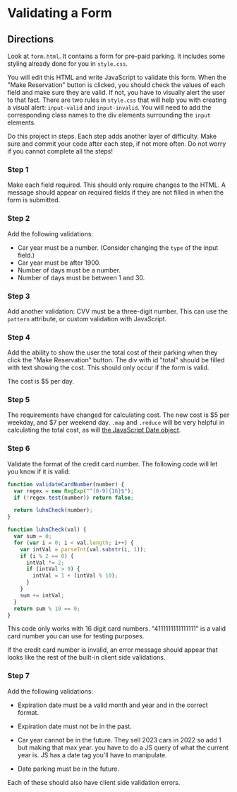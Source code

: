 # Validating a Form

## Directions

Look at `form.html`. It contains a form for pre-paid parking. It includes some styling already done for you in `style.css`.

You will edit this HTML and write JavaScript to validate this form. When the "Make Reservation" button is clicked, you should check the values of each field and make sure they are valid. If not, you have to visually alert the user to that fact. There are two rules in `style.css` that will help you with creating a visual alert: `input-valid` and `input-invalid`. You will need to add the corresponding class names to the div elements surrounding the `input` elements.

<!-- wasn't able to get the red around the parking validation if field wasn't filled out -->

Do this project in steps. Each step adds another layer of difficulty. Make sure and commit your code after each step, if not more often. Do not worry if you cannot complete all the steps!

### Step 1

Make each field required. This should only require changes to the HTML. A message should appear on required fields if they are not filled in when the form is submitted.

### Step 2

Add the following validations:

- Car year must be a number. (Consider changing the `type` of the input field.)
- Car year must be after 1900.
- Number of days must be a number.
- Number of days must be between 1 and 30.

### Step 3

Add another validation: CVV must be a three-digit number. This can use the `pattern` attribute, or custom validation with JavaScript.

### Step 4

Add the ability to show the user the total cost of their parking when they click the "Make Reservation" button. The div with id "total" should be filled with text showing the cost. This should only occur if the form is valid.

<!-- make a click event of make reservation
need to add value of number of days field by * 5 and display in id=total -->

The cost is $5 per day.

### Step 5

The requirements have changed for calculating cost. The new cost is $5 per weekday, and $7 per weekend day. `.map` and `.reduce` will be very helpful in calculating the total cost, as will [the JavaScript Date object](https://css-tricks.com/everything-you-need-to-know-about-date-in-javascript/).

<!-- Need to define days of the week getDay
need to give values to weekdays $5 and weekends $7
 create an array of the days
 need to figure out how to loop the days-->
 <!-- for loop needs to go around the number of days for however many of days they are parking. for loop needs to push onto the array that will then check to see if it is a weekend or weekday and then it will add 5 or 7 to the sum -->

### Step 6

Validate the format of the credit card number. The following code will let you know if it is valid:

```js
function validateCardNumber(number) {
  var regex = new RegExp("^[0-9]{16}$");
  if (!regex.test(number)) return false;

  return luhnCheck(number);
}

function luhnCheck(val) {
  var sum = 0;
  for (var i = 0; i < val.length; i++) {
    var intVal = parseInt(val.substr(i, 1));
    if (i % 2 == 0) {
      intVal *= 2;
      if (intVal > 9) {
        intVal = 1 + (intVal % 10);
      }
    }
    sum += intVal;
  }
  return sum % 10 == 0;
}
```

This code only works with 16 digit card numbers. "4111111111111111" is a valid card number you can use for testing purposes.

If the credit card number is invalid, an error message should appear that looks like the rest of the built-in client side validations.

### Step 7

Add the following validations:

- Expiration date must be a valid month and year and in the correct format.
<!-- Need to define this month and year
getMonth = gets month
getFullYear = gets 4 digit year
setDate = set month of the year
setFullYear = set 4 digit year-->
- Expiration date must not be in the past.
<!-- set restriction in JS for date in past-->
- Car year cannot be in the future. They sell 2023 cars in 2022 so add 1 but making that max year. you have to do a JS query of what the current year is. JS has a date tag you'll have to manipulate.

- Date parking must be in the future.

Each of these should also have client side validation errors.
